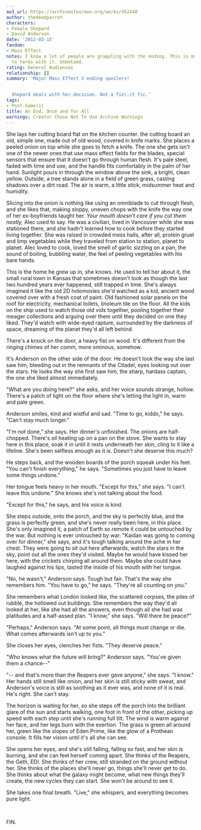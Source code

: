 ```yaml
---
ao3_url: https://archiveofourown.org/works/362448
author: thedeadparrot
characters:
- Female Shepard
- David Anderson
date: '2012-03-15'
fandom:
- Mass Effect
notes: I know a lot of people are grappling with the ending. This is my way of coming
  to terms with it. Unbetaed.
rating: General Audiences
relationship: []
summary: 'Major Mass Effect 3 ending spoilers!


  Shepard deals with her decision. Not a fix\-it fic.'
tags:
- Post-Game(s)
title: An End, Once and for All
warnings: Creator Chose Not To Use Archive Warnings
---
```


She lays her cutting board flat on the kitchen counter. the cutting board an old, simple one, made out of old wood, covered in knife marks. She places a peeled onion on top while she goes to fetch a knife. The one she gets isn't one of the newer ones that use mass effect fields for the blades, special sensors that ensure that it doesn't go through human flesh. It's pale steel, faded with time and use, and the handle fits comfortably in the palm of her hand. Sunlight pours in through the window above the sink, a bright, clean yellow. Outside, a tree stands alone in a field of green grass, casting shadows over a dirt road. The air is warm, a little stick, midsummer heat and humidity.

Slicing into the onion is nothing like using an omniblade to cut through flesh, and she likes that, making sloppy, uneven chops with the knife the way one of her ex\-boyfriends taught her. *Your mouth doesn't care if you cut them neatly,* Alec used to say. He was a civilian, lived in Vancouver while she was stationed there, and she hadn't learned how to cook before they started living together. She was raised in crowded mess halls, after all, protein gruel and limp vegetables while they traveled from station to station, planet to planet. Alec loved to cook, loved the smell of garlic sizzling on a pan, the sound of boiling, bubbling water, the feel of peeling vegetables with his bare hands. 

This is the home he grew up in, she knows. He used to tell her about it, the small rural town in Kansas that sometimes doesn't look as though the last two hundred years ever happened, still trapped in time. She's always imagined it like the old 2D holomovies she'd watched as a kid, ancient wood covered over with a fresh coat of paint. Old fashioned solar panels on the roof for electricity, mechanical toilets, linoleum tile on the floor. All the kids on the ship used to watch those old vids together, pooling together their meager collections and arguing over them until they decided on one they liked. They'd watch with wide\-eyed rapture, surrounded by the darkness of space, dreaming of the planet they'd all left behind.

There's a knock on the door, a heavy fist on wood. It's different from the ringing chimes of her comm, more ominous, somehow.

It's Anderson on the other side of the door. He doesn't look the way she last saw him, bleeding out in the remnants of the Citadel, eyes looking out over the stars. He looks the way she first saw him, the sharp, hardass captain, the one she liked almost immediately.

"What are you doing here?" she asks, and her voice sounds strange, hollow. There's a patch of light on the floor where she's letting the light in, warm and pale green.

Anderson smiles, kind and wistful and sad. "Time to go, kiddo," he says. "Can't stay much longer."

"I'm not done," she says. Her dinner's unfinished. The onions are half\-chopped. There's oil heating up on a pan on the stove. She wants to stay here in this place, soak it in until it rests underneath her skin, cling to it like a lifeline. She's been selfless enough as it is. Doesn't she deserve this much? 

He steps back, and the wooden boards of the porch squeak under his feet. "You can't finish everything," he says. "Sometimes you just have to leave some things undone."

Her tongue feels heavy in her mouth. "Except for this," she says. "I can't leave this undone." She knows she's not talking about the food.

"Except for this," he says, and his voice is kind.

She steps outside, onto the porch, and the sky is perfectly blue, and the grass is perfectly green, and she's never really been here, in this place. She's only imagined it, a patch of Earth so remote it could be untouched by the war. But nothing is ever untouched by war. "Kaidan was going to coming over for dinner," she says, and it's tough talking around the ache in her chest. They were going to sit out here afterwards, watch the stars in the sky, point out all the ones they'd visited. Maybe he would have kissed her here, with the crickets chirping all around them. Maybe she could have laughed against his lips, tasted the inside of his mouth with her tongue.

"No, he wasn't," Anderson says. Tough but fair. That's the way she remembers him. "You have to go," he says. "They're all counting on you."

She remembers what London looked like, the scattered corpses, the piles of rubble, the hollowed out buildings. She remembers the way they'd all looked at her, like she had all the answers, even though all she had was platitudes and a half\-assed plan. "I know," she says. "Will there be peace?"

"Perhaps," Anderson says. "At some point, all things must change or die. What comes afterwards isn't up to you."

She closes her eyes, clenches her fists. "They deserve peace."

"Who knows what the future will bring?" Anderson says. "You've given them a chance\-\-"

"\-\- and that's more than the Reapers ever gave anyone," she says. "I know." Her hands still smell like onion, and her skin is still sticky with sweat, and Anderson's voice is still as soothing as it ever was, and none of it is real. He's right. She can't stay.

The horizon is waiting for her, so she steps off the porch into the brilliant glare of the sun and starts walking, one foot in front of the other, picking up speed with each step until she's running full tilt. The wind is warm against her face, and her legs burn with the exertion. The grass is green all around her, green like the slopes of Eden Prime, like the glow of a Prothean console. It fills her vision until it's all she can see.

She opens her eyes, and she's still falling, falling so fast, and her skin is burning, and she can feel herself coming apart. She thinks of the Reapers, the Geth, EDI. She thinks of her crew, still stranded on the ground without her. She thinks of the places she'll never go, things she'll never get to do. She thinks about what the galaxy might become, what new things they'll create, the new cycles they can start. She won't be around to see it.

She takes one final breath. "Live," she whispers, and everything becomes pure light.

 

FIN.